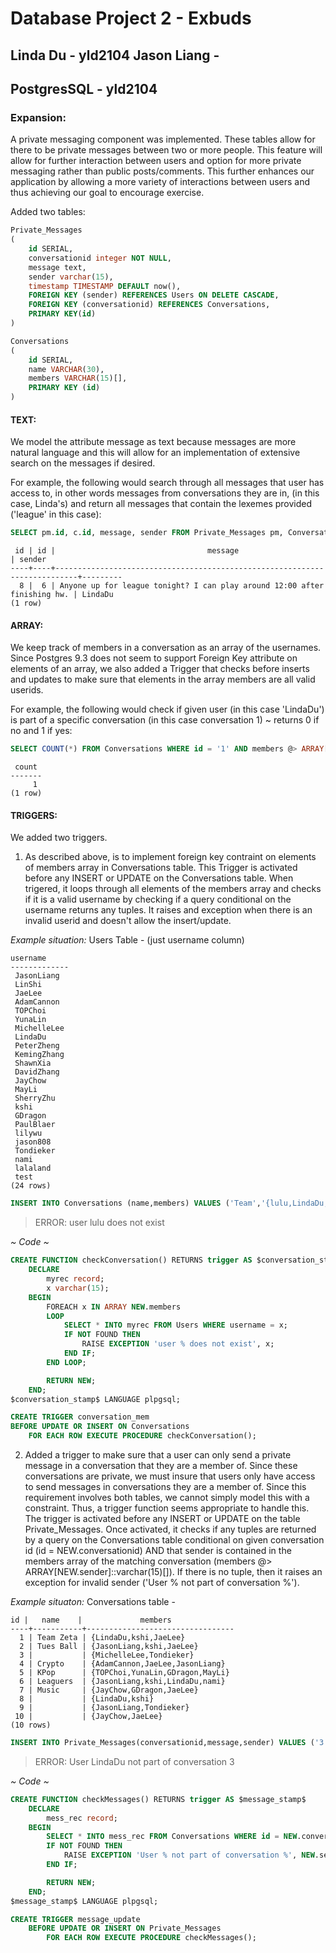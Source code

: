 # Database Project 2 - Exbuds
## Linda Du - yld2104	Jason Liang - 
## PostgresSQL - yld2104 

### Expansion:
A private messaging component was implemented. These tables allow for there to be private messages between two or more people. This feature will allow for further interaction between users and option for more private messaging rather than public posts/comments. This further enhances our application by allowing a more variety of interactions between users and thus achieving our goal to encourage exercise.

Added two tables:
``` SQL
Private_Messages
(
	id SERIAL,
	conversationid integer NOT NULL,
	message text,
	sender varchar(15),
	timestamp TIMESTAMP DEFAULT now(),
	FOREIGN KEY (sender) REFERENCES Users ON DELETE CASCADE,
	FOREIGN KEY (conversationid) REFERENCES Conversations,
	PRIMARY KEY(id)
)

Conversations
(
	id SERIAL,
	name VARCHAR(30),
	members VARCHAR(15)[],
	PRIMARY KEY (id)
)
```

#### **TEXT:** 
We model the attribute message as text because messages are more natural language and this will allow for an implementation of extensive search on the messages if desired.

For example, the following would search through all messages that user has access to, in other words messages from conversations they are in, (in this case, Linda's) and return all messages that contain the lexemes provided ('league' in this case):

``` SQL
SELECT pm.id, c.id, message, sender FROM Private_Messages pm, Conversations c WHERE pm.conversationid = c.id AND members @> ARRAY['LindaDu']::varchar(15)[] AND to_tsvector(pm.message) @@ to_tsquery('league');
```

```
 id | id |                                  message                                  | sender  
----+----+---------------------------------------------------------------------------+---------
  8 |  6 | Anyone up for league tonight? I can play around 12:00 after finishing hw. | LindaDu
(1 row)
```

#### **ARRAY:** 
We keep track of members in a conversation as an array of the usernames. Since Postgres 9.3 does not seem to support Foreign Key attribute on elements of an array, we also added a Trigger that checks before inserts and updates to make sure that elements in the array members are all valid userids.

For example, the following would check if given user (in this case 'LindaDu') is part of a specific conversation (in this case conversation 1) ~ returns 0 if no and 1 if yes:

``` SQL
SELECT COUNT(*) FROM Conversations WHERE id = '1' AND members @> ARRAY['LindaDu']::varchar(15)[];
```

```
 count 
-------
     1
(1 row)
```

#### **TRIGGERS:** 
We added two triggers.
1. As described above, is to implement foreign key contraint on elements of members array in Conversations table. This Trigger is activated before any INSERT or UPDATE on the Conversations table. When trigered, it loops through all elements of the members array and checks if it is a valid username by checking if a query conditional on the username returns any tuples. It raises and exception when there is an invalid userid and doesn't allow the insert/update.

*Example situation:*
Users Table - (just username column)
```
username   
-------------
 JasonLiang
 LinShi
 JaeLee
 AdamCannon
 TOPChoi
 YunaLin
 MichelleLee
 LindaDu
 PeterZheng
 KemingZhang
 ShawnXia
 DavidZhang
 JayChow
 MayLi
 SherryZhu
 kshi
 GDragon
 PaulBlaer
 lilywu
 jason808
 Tondieker
 nami
 lalaland
 test
(24 rows)
```
``` SQL
INSERT INTO Conversations (name,members) VALUES ('Team','{lulu,LindaDu,kshi,JaeLee}');
```
> ERROR:  user lulu does not exist

*~ Code ~*
``` SQL
CREATE FUNCTION checkConversation() RETURNS trigger AS $conversation_stamp$
	DECLARE	
		myrec record;
		x varchar(15);
	BEGIN
		FOREACH x IN ARRAY NEW.members
		LOOP
			SELECT * INTO myrec FROM Users WHERE username = x;
			IF NOT FOUND THEN 
				RAISE EXCEPTION 'user % does not exist', x;
			END IF;
		END LOOP;

		RETURN NEW;
	END;
$conversation_stamp$ LANGUAGE plpgsql;

CREATE TRIGGER conversation_mem
BEFORE UPDATE OR INSERT ON Conversations
	FOR EACH ROW EXECUTE PROCEDURE checkConversation();
```

2. Added a trigger to make sure that a user can only send a private message in a conversation that they are a member of. Since these conversations are private, we must insure that users only have access to send messages in conversations they are a member of. Since this requirement involves both tables, we cannot simply model this with a constraint. Thus, a trigger function seems appropriate to handle this. The trigger is activated before any INSERT or UPDATE on the table Private_Messages. Once activated, it checks if any tuples are returned by a query on the Conversations table conditional on given conversation id (id = NEW.conversationid) AND that sender is contained in the members array of the matching conversation (members @> ARRAY[NEW.sender]::varchar(15)[]). If there is no tuple, then it raises an exception for invalid sender ('User % not part of conversation %').

*Example situaton:*
Conversations table - 
```
id |   name    |             members             
----+-----------+---------------------------------
  1 | Team Zeta | {LindaDu,kshi,JaeLee}
  2 | Tues Ball | {JasonLiang,kshi,JaeLee}
  3 |           | {MichelleLee,Tondieker}
  4 | Crypto    | {AdamCannon,JaeLee,JasonLiang}
  5 | KPop      | {TOPChoi,YunaLin,GDragon,MayLi}
  6 | Leaguers  | {JasonLiang,kshi,LindaDu,nami}
  7 | Music     | {JayChow,GDragon,JaeLee}
  8 |           | {LindaDu,kshi}
  9 |           | {JasonLiang,Tondieker}
 10 |           | {JayChow,JaeLee}
(10 rows)
```

``` SQL
INSERT INTO Private_Messages(conversationid,message,sender) VALUES ('3','helllooo, this is a test', 'LindaDu');
```
> ERROR:  User LindaDu not part of conversation 3

*~ Code ~*
``` SQL
CREATE FUNCTION checkMessages() RETURNS trigger AS $message_stamp$
	DECLARE
		mess_rec record;
	BEGIN
		SELECT * INTO mess_rec FROM Conversations WHERE id = NEW.conversationid AND members @> ARRAY[NEW.sender]::varchar(15)[];
		IF NOT FOUND THEN 
			RAISE EXCEPTION 'User % not part of conversation %', NEW.sender, NEW.conversationid;
		END IF;

		RETURN NEW;
	END;
$message_stamp$ LANGUAGE plpgsql;

CREATE TRIGGER message_update
	BEFORE UPDATE OR INSERT ON Private_Messages
		FOR EACH ROW EXECUTE PROCEDURE checkMessages();
```
